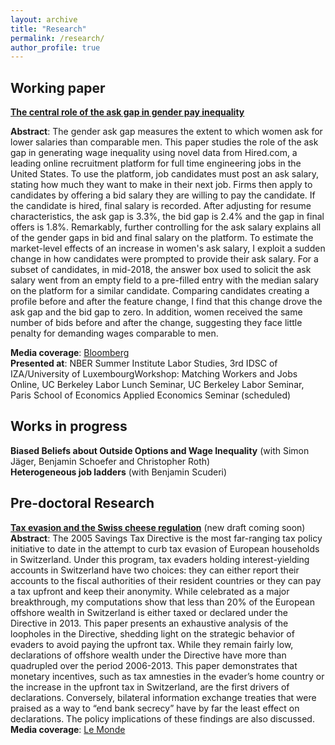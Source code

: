 ```yaml
---
layout: archive
title: "Research"
permalink: /research/
author_profile: true
---
```


## Working paper

[**The central role of the ask gap in gender pay inequality**](/files/Roussille_askgap.pdf) <br/>

<!--- (/files/jmp.pdf) --->
**Abstract**: The gender ask gap measures the extent to which women ask for lower salaries than comparable men. This paper studies the role of the ask gap in generating wage inequality using novel data from Hired.com, a leading online recruitment platform for full time engineering jobs in the United States. To use the platform, job candidates must post an ask salary, stating how much they want to make in their next job. Firms then apply to candidates by offering a bid salary they are willing to pay the candidate. If the candidate is hired, final salary is recorded. After adjusting for resume characteristics, the ask gap is 3.3%, the bid gap is 2.4% and the gap in final offers is 1.8%. Remarkably, further controlling for the ask salary explains all of the gender gaps in bid and final salary on the platform. To estimate the market-level effects of an increase in women's ask salary, I exploit a sudden change in how candidates were prompted to provide their ask salary. For a subset of candidates, in mid-2018, the answer box used to solicit the ask salary went from an empty field to a pre-filled entry with the median salary on the platform for a similar candidate. Comparing candidates creating a profile before and after the feature change, I find that this change drove the ask gap and the bid gap to zero. In addition, women received the same number of bids before and after the change, suggesting they face little penalty for demanding wages comparable to men. <br/>

**Media coverage**: [Bloomberg](https://www.bloomberg.com/news/newsletters/2020-08-27/bloomberg-equality-one-easy-way-to-close-the-gender-pay-gap)  <br/>
**Presented at**: NBER Summer Institute Labor Studies, 3rd IDSC of IZA/University of LuxembourgWorkshop: Matching Workers and Jobs Online, UC Berkeley Labor Lunch Seminar, UC Berkeley Labor Seminar, Paris School of Economics Applied Economics Seminar (scheduled)


 ## Works in progress
 **Biased Beliefs about Outside Options and Wage Inequality** (with Simon Jäger, Benjamin Schoefer and Christopher Roth)  <br/>
  **Heterogeneous job ladders** (with Benjamin Scuderi)  <br/>

## Pre-doctoral Research 
[**Tax evasion and the Swiss cheese regulation**](http://piketty.pse.ens.fr/files/Rousille2015.pdf) (new draft coming soon) <br/>
**Abstract**: The 2005 Savings Tax Directive is the most far-ranging tax policy initiative to date in the attempt to curb tax evasion of European households in Switzerland. Under this program, tax evaders holding interest-yielding accounts in Switzerland have two choices: they can either report their accounts to the fiscal authorities of their resident countries or they can pay a tax upfront and keep their anonymity. While celebrated as a major breakthrough, my computations show that less than 20% of the European offshore wealth in Switzerland is either taxed or declared under the Directive in 2013. This paper presents an exhaustive analysis of the loopholes in the Directive, shedding light on the strategic behavior of evaders to avoid paying the upfront tax. While they remain fairly low, declarations of offshore wealth under the Directive have more than quadrupled over the period 2006-2013. This paper demonstrates that monetary incentives, such as tax amnesties in the evader’s home country or the increase in the upfront tax in Switzerland, are the first drivers of declarations. Conversely, bilateral information exchange treaties that were praised as a way to “end bank secrecy” have by far the least effect on declarations. The policy implications of these findings are also discussed.<br/>
**Media coverage**: [Le Monde](https://www.lemonde.fr/crise-de-l-euro/article/2015/09/22/taxer-les-avoirs-grecs-caches-dans-les-centres-offshore-plutot-que-privatiser_4767278_1656955.html)
